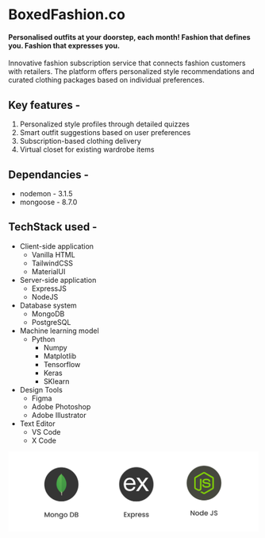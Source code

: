 # BoxedFashion.co
#### Personalised outfits at your doorstep, each month! Fashion that defines you. Fashion that expresses you.

Innovative fashion subscription service that connects fashion customers with retailers. The platform offers personalized style recommendations and curated clothing packages based on individual preferences.

## Key features -
1. Personalized style profiles through detailed quizzes
2. Smart outfit suggestions based on user preferences
3. Subscription-based clothing delivery
4. Virtual closet for existing wardrobe items

## Dependancies -
- nodemon - 3.1.5
- mongoose - 8.7.0

## TechStack used -

- Client-side application
    - Vanilla HTML
    - TailwindCSS
    - MaterialUI
- Server-side application
    - ExpressJS
    - NodeJS
- Database system
    - MongoDB
    - PostgreSQL
- Machine learning model
    - Python
        - Numpy
        - Matplotlib
        - Tensorflow
        - Keras
        - SKlearn
- Design Tools
    - Figma
    - Adobe Photoshop
    - Adobe Illustrator
- Text Editor
    - VS Code
    - X Code

![MEN STACK](./assets/menstackcropped1.png)